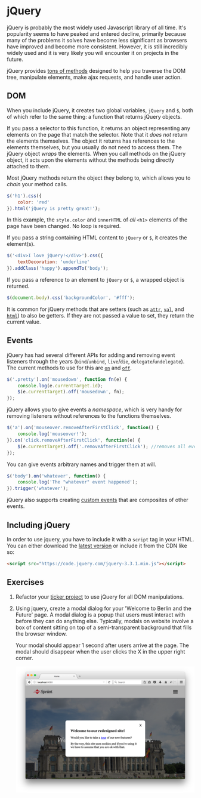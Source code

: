 # jQuery

jQuery is probably the most widely used Javascript library of all time. It's popularity seems to have peaked and entered decline, primarily because many of the problems it solves have become less significant as browsers have improved and become more consistent. However, it is still incredibly widely used and it is very likely you will encounter it on projects in the future.

jQuery provides <a href="http://api.jquery.com/">tons of methods</a> designed to help you traverse the DOM tree, manipulate elements, make ajax requests, and handle user action.

## DOM

When you include jQuery, it creates two global variables, `jQuery` and `$`, both of which refer to the same thing: a function that returns jQuery objects.

If you pass a selector to this function, it returns an object representing any elements on the page that match the selector. Note that it _does not_ return the elements themselves. The object it returns has references to the elements themselves, but you usually do not need to access them. The jQuery object _wraps_ the elements. When you call methods on the jQuery object, it acts upon the elements without the methods being directly attached to them.

Most jQuery methods return the object they belong to, which allows you to _chain_ your method calls.

```js
$('h1').css({
    color: 'red'
}).html('jQuery is pretty great!');
```

In this example, the `style.color` and `innerHTML` of _all_ `<h1>` elements of the page have been changed. No loop is required.

If you pass a string containing HTML content to `jQuery` or `$`, it creates the element(s).

```js
$('<div>I love jQuery!</div>').css({
    textDecoration: 'underline'
}).addClass('happy').appendTo('body');
```

If you pass a reference to an element to `jQuery` or `$`, a wrapped object is returned.

```js
$(document.body).css('backgroundColor', '#fff');
```

It is common for jQuery methods that are setters (such as <a href="http://api.jquery.com/attr/">`attr`</a>, <a href="http://api.jquery.com/val/">`val`</a>, and <a href="http://api.jquery.com/html/">`html`</a>) to also be getters. If they are not passed a value to set, they return the current value.

## Events

jQuery has had several different APIs for adding and removing event listeners through the years (`bind`/`unbind`, `live`/`die`, `delegate`/`undelegate`). The current methods to use for this are <a href="http://api.jquery.com/on/">`on`</a> and <a href="http://api.jquery.com/off/">`off`</a>.

```js
$('.pretty').on('mousedown', function fn(e) {
    console.log(e.currentTarget.id);
    $(e.currentTarget).off('mousedown', fn);
});
```

jQuery allows you to give events a _namespace_, which is very handy for removing listeners without references to the functions themselves.

```js
$('a').on('mouseover.removeAfterFirstClick', function() {
    console.log('mouseover!');
}).on('click.removeAfterFirstClick', function(e) {
    $(e.currentTarget).off('.removeAfterFirstClick'); //removes all events in the removeAfterFirstClick namespace
});
```

You can give events arbitrary names and trigger them at will.

```js
$('body').on('whatever', function() {
    console.log('The "whatever" event happened');
}).trigger('whatever');
```

jQuery also supports creating <a href="http://benalman.com/news/2010/03/jquery-special-events/">custom events</a> that are composites of other events.

## Including jQuery

In order to use jquery, you have to include it with a `script` tag in your HTML. You can either download the [latest version](http://jquery.com/download/) or include it from the CDN like so:

```html
<script src="https://code.jquery.com/jquery-3.3.1.min.js"></script>

```

## Exercises

1. Refactor your <a href="wk2_dy4_ticker">ticker project</a> to use jQuery for all DOM manipulations.

2. Using jquery, create a modal dialog for your 'Welcome to Berlin and the Future' page. A modal dialog is a popup that users must interact with before they can do anything else. Typically, modals on website involve a box of content sitting on top of a semi-transparent background that fills the browser window.

    Your modal should appear 1 second after users arrive at the page. The modal should disappear when the user clicks the X in the upper right corner.

    <img src="modal.png" alt="Modal">
